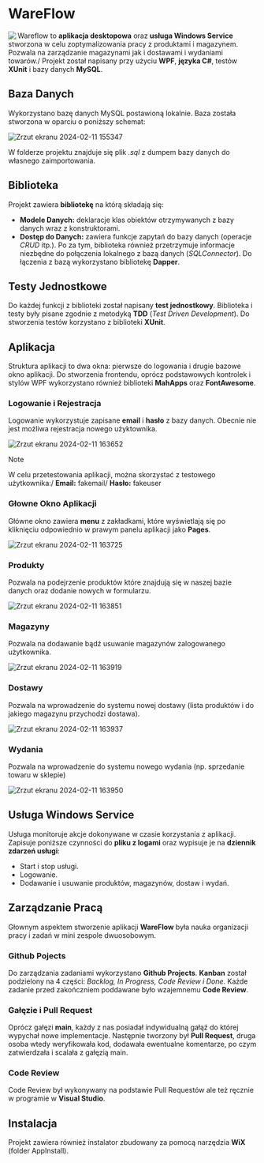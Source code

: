 # WareFlow

<img align="left" src="https://github.com/DarkArbiterr/WareFlow/assets/75552617/b4224528-7268-479a-ac2e-cf617bea4c1a">

Wareflow to **aplikacja desktopowa** oraz **usługa Windows Service** stworzona w celu zoptymalizowania pracy z produktami i magazynem. Pozwala na zarządzanie magazynami jak i dostawami i wydaniami towarów./
Projekt został napisany przy użyciu **WPF**, **języka C#**, testów **XUnit** i bazy danych **MySQL**.

## Baza Danych
Wykorzystano bazę danych MySQL postawioną lokalnie. Baza została stworzona w oparciu o poniższy schemat:

![Zrzut ekranu 2024-02-11 155347](https://github.com/DarkArbiterr/WareFlow/assets/75552617/7fed925b-7685-4a4e-82da-c561641a042c)

W folderze projektu znajduje się plik *.sql* z dumpem bazy danych do własnego zaimportowania.

## Biblioteka
Projekt zawiera **bibliotekę** na którą składają się:
* **Modele Danych:** deklaracje klas obiektów otrzymywanych z bazy danych wraz z konstruktorami.
* **Dostęp do Danych:** zawiera funkcje zapytań do bazy danych (operacje *CRUD* itp.).
Po za tym, biblioteka również przetrzymuje informacje niezbędne do połączenia lokalnego z bazą danych (*SQLConnector*). Do łączenia z bazą wykorzystano bibliotekę **Dapper**.

## Testy Jednostkowe
Do każdej funkcji z biblioteki został napisany **test jednostkowy**. Biblioteka i testy były pisane zgodnie z metodyką **TDD** (*Test Driven Development*). Do stworzenia testów korzystano z biblioteki **XUnit**.

## Aplikacja
Struktura aplikacji to dwa okna: pierwsze do logowania i drugie bazowe okno aplikacji. Do stworzenia frontendu, oprócz podstawowych kontrolek i stylów WPF wykorzystano również biblioteki **MahApps** oraz **FontAwesome**.

### Logowanie i Rejestracja
Logowanie wykorzystuje zapisane **email** i **hasło** z bazy danych. Obecnie nie jest możliwa rejestracja nowego użyktownika.

![Zrzut ekranu 2024-02-11 163652](https://github.com/DarkArbiterr/WareFlow/assets/75552617/dfd36a5b-ea31-4c08-8538-15e19fdb4d65)

> [!NOTE]
> W celu przetestowania aplikacji, można skorzystać z testowego użytkownika:/
> **Email:** fakemail/
> **Hasło:** fakeuser

### Głowne Okno Aplikacji
Główne okno zawiera **menu** z zakładkami, które wyświetlają się po kliknięciu odpowiednio w prawym panelu aplikacji jako **Pages**.

![Zrzut ekranu 2024-02-11 163725](https://github.com/DarkArbiterr/WareFlow/assets/75552617/c51e4c7b-7ec0-4e89-a4f3-64f953c0b5a7)

### Produkty
Pozwala na podejrzenie produktów które znajdują się w naszej bazie danych oraz dodanie nowych w formularzu.

![Zrzut ekranu 2024-02-11 163851](https://github.com/DarkArbiterr/WareFlow/assets/75552617/9af2a76d-2560-4cd8-ba03-31a006e4e333)

### Magazyny
Pozwala na dodawanie bądź usuwanie magazynów zalogowanego użytkownika.

![Zrzut ekranu 2024-02-11 163919](https://github.com/DarkArbiterr/WareFlow/assets/75552617/33efcc74-5904-46f4-a0bd-df72e2d19709)

### Dostawy
Pozwala na wprowadzenie do systemu nowej dostawy (lista produktów i do jakiego magazynu przychodzi dostawa).

![Zrzut ekranu 2024-02-11 163937](https://github.com/DarkArbiterr/WareFlow/assets/75552617/031e9ebc-d612-4d48-9919-7014e81ef64b)

### Wydania
Pozwala na wprowadzenie do systemu nowego wydania (np. sprzedanie towaru w sklepie)

![Zrzut ekranu 2024-02-11 163950](https://github.com/DarkArbiterr/WareFlow/assets/75552617/050d0acd-fbb2-4d50-973b-d40797c2ef84)

## Usługa Windows Service
Usługa monitoruje akcje dokonywane w czasie korzystania z aplikacji. Zapisuje poniższe czynności do **pliku z logami** oraz wypisuje je na **dziennik zdarzeń usługi**:
* Start i stop usługi.
* Logowanie.
* Dodawanie i usuwanie produktów, magazynów, dostaw i wydań.

## Zarządzanie Pracą
Głownym aspektem stworzenie aplikacji **WareFlow** była nauka organizacji pracy i zadań w mini zespole dwuosobowym.

### Github Pojects
Do zarządzania zadaniami wykorzystano **Github Projects**. **Kanban** został podzielony na 4 części: *Backlog, In Progress, Code Review i Done*. Każde zadanie przed zakończniem poddawane było wzajemnemu **Code Review**.

### Gałęzie i Pull Request
Oprócz gałęzi **main**, każdy z nas posiadał indywidualną gałąź do której wypychał nowe implementacje. Następnie tworzony był **Pull Request**, druga osoba wtedy weryfikowała kod, dodawała ewentualne komentarze, po czym zatwierdzała i scalała z gałęzią main.

### Code Review
Code Review był wykonywany na podstawie Pull Requestów ale też ręcznie w programie w **Visual Studio**.

## Instalacja
Projekt zawiera również instalator zbudowany za pomocą narzędzia **WiX** (folder AppInstall).

